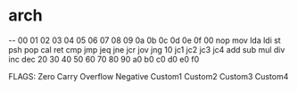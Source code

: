 # arch

-- 00  01  02  03  04  05  06  07  08  09  0a  0b  0c  0d  0e  0f
00 nop mov lda ldi st  psh pop cal ret cmp jmp jeq jne jcr jov jng
10 jc1 jc2 jc3 jc4 add sub mul div inc dec
20
30
40
50
60
70
80
90
a0
b0
c0
d0
e0
f0

FLAGS:
    Zero
    Carry
    Overflow
    Negative
    Custom1
    Custom2
    Custom3
    Custom4

